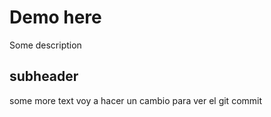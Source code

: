 # Demo here

Some description


## subheader

some more text
voy a hacer un cambio para ver el git commit
